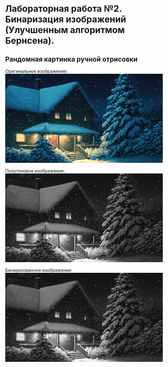 # Лабораторная работа №2. Бинаризация изображений (Улучшенным алгоритмом Бернсена).
## Рандомная картинка ручной отрисовки
Оригинальное изображение:
![](pictures_src/house.png)

Полутоновое изображение:
![](pictures_results/house_semitone.bmp)

Бинаризованное изображение:
![](pictures_results/house_semitone.bmp)